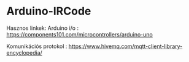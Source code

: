 # Arduino-IRCode

Hasznos linkek:
Arduino i/o :  https://components101.com/microcontrollers/arduino-uno  

Komunikációs protokol : https://www.hivemq.com/mqtt-client-library-encyclopedia/
